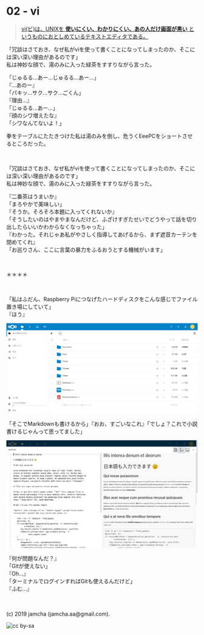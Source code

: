 

# 02 - vi

> [vi(ビ)は、UNIXを **使いにくい、わかりにくい、あの人だけ画面が黒い** というものにおとしめているテキストエディタである。](https://ja.uncyclopedia.info/wiki/Vi)

「冗談はさておき、なぜ私がviを使って書くことになってしまったのか、そこには深い深い理由があるのです」  
私は神妙な顔で、湯のみに入った緑茶をすすりながら言った。

「じゅるる…あー…じゅるる…あー…」  
『…あのー』  
「パキッ…サク…サク…ごくん」  
『理由…』  
「じゅるる…あー…」  
『顔のシワ増えたな』  
「シワなんてないよ！」

拳をテーブルにたたきつけた私は湯のみを倒し、危うくEeePCをショートさせるところだった。

<br>

「冗談はさておき、なぜ私がviを使って書くことになってしまったのか、そこには深い深い理由があるのです」  
私は神妙な顔で、湯のみに入った緑茶をすすりながら言った。

『二番茶はうまいか』  
「まろやかで美味しい」  
『そうか。そろそろ本題に入ってくれないか』  
「そうしたいのはやまやまなんだけど、ふざけすぎたせいでどうやって話を切り出したらいいかわからなくなっちゃった」  
『わかった。それじゃあ私がやさしく指導してあげるから、まず遮音カーテンを閉めてくれ』  
「お巡りさん、ここに言葉の暴力をふるおうとする機械がいます」

<br>

＊＊＊＊

<br>

「私はふだん、Raspberry Piにつなげたハードディスクをこんな感じでファイル置き場にしていて」  
『ほう』

![nextcloud](./img/nextcloud.png)

「そこでMarkdownも書けるから」『おお、すごいなこれ』「でしょ？これで小説書けるじゃんって思ってました」

![nextcloud is fun](./img/notgarbage.png)

『何が問題なんだ？』  
「Gitが使えない」  
『Oh...』  
「ターミナルでログインすればGitも使えるんだけど」  
『ふむ…』  





<br>
<br>
(c) 2019 jamcha (jamcha.aa@gmail.com).

![cc by-sa](https://i.creativecommons.org/l/by-sa/4.0/88x31.png)

